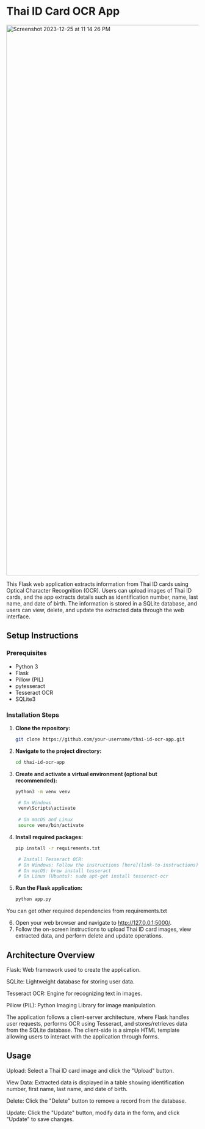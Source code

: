 # Thai ID Card OCR App

<img width="1440" alt="Screenshot 2023-12-25 at 11 14 26 PM" src="https://github.com/anmolgupta8/Thai-ID-OCR-App/assets/112186184/c84565fe-2999-4d3c-b9c1-9bcaff2e7560">


This Flask web application extracts information from Thai ID cards using Optical Character Recognition (OCR). Users can upload images of Thai ID cards, and the app extracts details such as identification number, name, last name, and date of birth. The information is stored in a SQLite database, and users can view, delete, and update the extracted data through the web interface.

## Setup Instructions

### Prerequisites

- Python 3
- Flask
- Pillow (PIL)
- pytesseract
- Tesseract OCR
- SQLite3

### Installation Steps

1. **Clone the repository:**
   ```bash
   git clone https://github.com/your-username/thai-id-ocr-app.git

2. **Navigate to the project directory:**
   ```bash
   cd thai-id-ocr-app

3. **Create and activate a virtual environment (optional but recommended):**
   ```bash
   python3 -m venv venv

    # On Windows
    venv\Scripts\activate
    
    # On macOS and Linux
    source venv/bin/activate

4. **Install required packages:**
   ```bash
   pip install -r requirements.txt

    # Install Tesseract OCR:
    # On Windows: Follow the instructions [here](link-to-instructions).
    # On macOS: brew install tesseract
    # On Linux (Ubuntu): sudo apt-get install tesseract-ocr


5. **Run the Flask application:**
   ```bash
   python app.py

You can get other required dependencies from requirements.txt

6. Open your web browser and navigate to http://127.0.0.1:5000/.
7. Follow the on-screen instructions to upload Thai ID card images, view extracted data, and perform delete and update operations.


## Architecture Overview

  Flask: Web framework used to create the application.
  
  SQLite: Lightweight database for storing user data.
  
  Tesseract OCR: Engine for recognizing text in images.
  
  Pillow (PIL): Python Imaging Library for image manipulation.



The application follows a client-server architecture, where Flask handles user requests, performs OCR using Tesseract, and stores/retrieves data from the SQLite database. The client-side is a simple HTML template allowing users to interact with the application through forms.

## Usage

  Upload: Select a Thai ID card image and click the "Upload" button.
  
  View Data: Extracted data is displayed in a table showing identification number, first name, last name, and date of birth.
  
  Delete: Click the "Delete" button to remove a record from the database.
  
  Update: Click the "Update" button, modify data in the form, and click "Update" to save changes.






    
